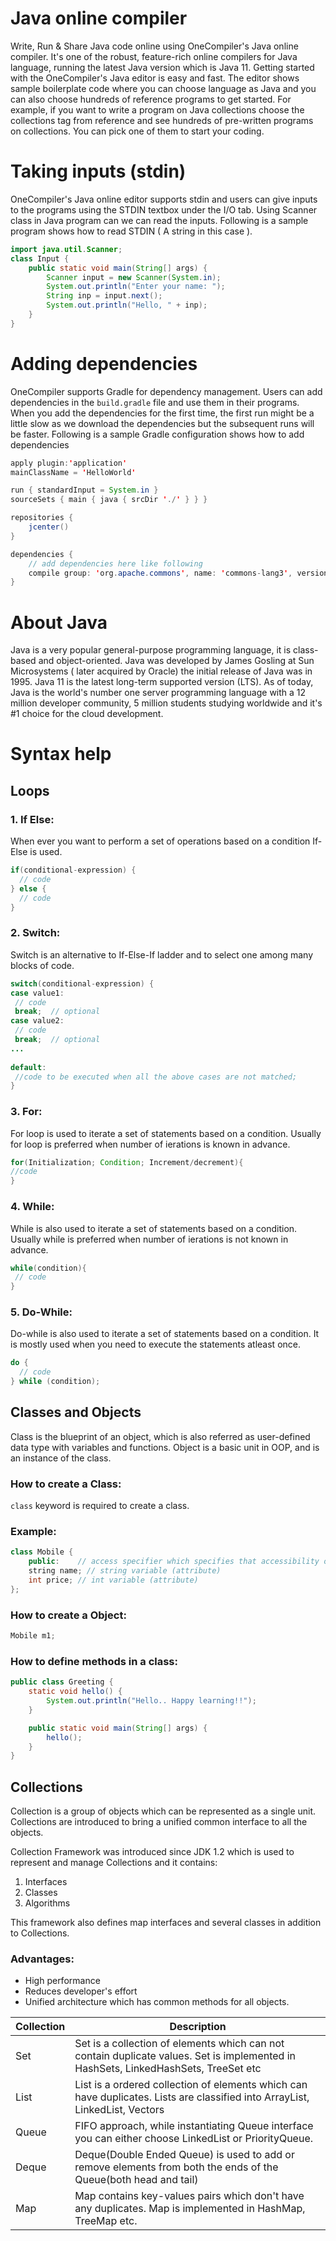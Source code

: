 # Java online compiler
Write, Run & Share Java code online using OneCompiler's Java online compiler. It's one of the robust, feature-rich online compilers for Java language, running the latest Java version which is Java 11. Getting started with the OneCompiler's Java editor is easy and fast. The editor shows sample boilerplate code where you can choose language as Java and you can also choose hundreds of reference programs to get started. For example, if you want to write a program on Java collections choose the collections tag from reference and see hundreds of pre-written programs on collections. You can pick one of them to start your coding. 

# Taking inputs (stdin)
OneCompiler's Java online editor supports stdin and users can give inputs to the programs using the STDIN textbox under the I/O tab. Using Scanner class in Java program can we can read the inputs. Following is a sample program shows how to read STDIN ( A string in this case ).

```java
import java.util.Scanner;
class Input {
    public static void main(String[] args) {
    	Scanner input = new Scanner(System.in);
    	System.out.println("Enter your name: ");
    	String inp = input.next();
    	System.out.println("Hello, " + inp);
    }
}
```

# Adding dependencies 
OneCompiler supports Gradle for dependency management. Users can add dependencies in the `build.gradle` file and use them in their programs. When you add the dependencies for the first time, the first run might be a little slow as we download the dependencies but the subsequent runs will be faster. Following is a sample Gradle configuration shows how to add dependencies

```java
apply plugin:'application'
mainClassName = 'HelloWorld'

run { standardInput = System.in }
sourceSets { main { java { srcDir './' } } }

repositories {
    jcenter()
}

dependencies {
    // add dependencies here like following
    compile group: 'org.apache.commons', name: 'commons-lang3', version: '3.9'
}
```
# About Java

Java is a very popular general-purpose programming language, it is class-based and object-oriented. Java was developed by James Gosling at Sun Microsystems ( later acquired by Oracle) the initial release of Java was in 1995. Java 11 is the latest long-term supported version (LTS). As of today, Java is the world's number one server programming language with a 12 million developer community, 5 million students studying worldwide and it's #1 choice for the cloud development.

# Syntax help 

## Loops
### 1. If Else:

When ever you want to perform a set of operations based on a condition If-Else is used.

```java
if(conditional-expression) {
  // code
} else {
  // code
}
```
### 2. Switch:

Switch is an alternative to If-Else-If ladder and to select one among many blocks of code.

```java
switch(conditional-expression) {    
case value1:    
 // code    
 break;  // optional  
case value2:    
 // code    
 break;  // optional  
...    
    
default:     
 //code to be executed when all the above cases are not matched;    
} 
```
### 3. For:

For loop is used to iterate a set of statements based on a condition. Usually for loop is preferred when number of ierations is known in advance.

```java
for(Initialization; Condition; Increment/decrement){  
//code  
} 
```
### 4. While:

While is also used to iterate a set of statements based on a condition. Usually while is preferred when number of ierations is not known in advance.

```java
while(condition){  
 // code 
}  
```
### 5. Do-While:
Do-while is also used to iterate a set of statements based on a condition. It is mostly used when you need to execute the statements atleast once.

```java
do {
  // code 
} while (condition); 
```
## Classes and Objects

Class is the blueprint of an object, which is also referred as user-defined data type with variables and functions. Object is a basic unit in OOP, and is an instance of the class.

### How to create a Class:

`class` keyword is required to create a class.

### Example:

```java
class Mobile {
    public:    // access specifier which specifies that accessibility of class members 
    string name; // string variable (attribute)
    int price; // int variable (attribute)
};

```
### How to create a Object:

```java
Mobile m1;
```
### How to define methods in a class:

```java
public class Greeting {
    static void hello() {
        System.out.println("Hello.. Happy learning!!");
    }

    public static void main(String[] args) {
        hello();
    }
}
``` 

## Collections

Collection is a group of objects which can be represented as a single unit. Collections are introduced to bring a unified common interface to all the objects.

Collection Framework was introduced since JDK 1.2 which is used to represent and manage Collections and it contains:

1. Interfaces
2. Classes
3. Algorithms

This framework also defines map interfaces and several classes in addition to Collections.

### Advantages:
* High performance
* Reduces developer's effort
* Unified architecture which has common methods for all objects.

|Collection|Description|
|-----|-----|
|Set| Set is a collection of elements which can not contain duplicate values. Set is implemented in HashSets, LinkedHashSets, TreeSet etc|
|List| List is a ordered collection of elements which can have duplicates. Lists are classified into ArrayList, LinkedList, Vectors|
|Queue| FIFO approach, while instantiating Queue interface you can either choose LinkedList or PriorityQueue.|
|Deque| Deque(Double Ended Queue) is used to add or remove elements from both the ends of the Queue(both head and tail)|
|Map| Map contains key-values pairs which don't have any duplicates. Map is implemented in HashMap, TreeMap etc.|




